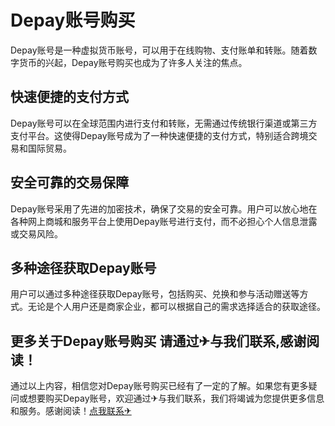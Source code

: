 # Depay账号购买

Depay账号是一种虚拟货币账号，可以用于在线购物、支付账单和转账。随着数字货币的兴起，Depay账号购买也成为了许多人关注的焦点。

## 快速便捷的支付方式

Depay账号可以在全球范围内进行支付和转账，无需通过传统银行渠道或第三方支付平台。这使得Depay账号成为了一种快速便捷的支付方式，特别适合跨境交易和国际贸易。

## 安全可靠的交易保障

Depay账号采用了先进的加密技术，确保了交易的安全可靠。用户可以放心地在各种网上商城和服务平台上使用Depay账号进行支付，而不必担心个人信息泄露或交易风险。

## 多种途径获取Depay账号

用户可以通过多种途径获取Depay账号，包括购买、兑换和参与活动赠送等方式。无论是个人用户还是商家企业，都可以根据自己的需求选择适合的获取途径。

## 更多关于Depay账号购买 请通过✈与我们联系,感谢阅读！

通过以上内容，相信您对Depay账号购买已经有了一定的了解。如果您有更多疑问或想要购买Depay账号，欢迎通过✈与我们联系，我们将竭诚为您提供更多信息和服务。感谢阅读！[点我联系✈](https://news.G208.com)